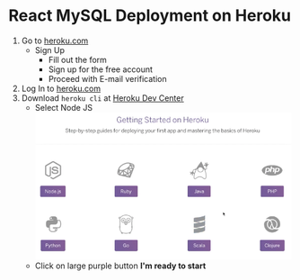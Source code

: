 # React MySQL Deployment on Heroku

1. Go to [heroku.com](https://www.heroku.com/)
    - Sign Up
        - Fill out the form
        - Sign up for the free account
        - Proceed with E-mail verification
2. Log In to [heroku.com](https://www.heroku.com/)
3. Download `heroku cli` at [Heroku Dev Center](https://devcenter.heroku.com/start)
    - Select Node JS
      ![](heroku_dev_center.png)
    - Click on large purple button **I'm ready to start**
